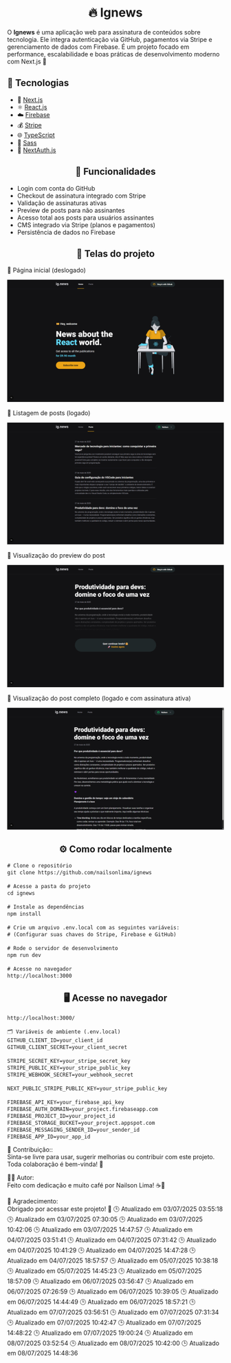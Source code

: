 # <div align="center">🔥 Ignews</div>
<p>O <strong>Ignews</strong> é uma aplicação web para assinatura de conteúdos sobre tecnologia. Ele integra autenticação via GitHub, pagamentos via Stripe e gerenciamento de dados com Firebase. É um projeto focado em performance, escalabilidade e boas práticas de desenvolvimento moderno com Next.js 🚀


## 🚀 Tecnologias

- 🧠 [Next.js](https://nextjs.org/)
- ⚛️ [React.js](https://react.dev/)
- ☁️ [Firebase](https://firebase.google.com/)
- 💰 [Stripe](https://stripe.com/)
- 🌐 [TypeScript](https://www.typescriptlang.org/)
- 💄 [Sass](https://sass-lang.com/)
- 🔗 [NextAuth.js](https://next-auth.js.org/)


## <div align="center">🧠 Funcionalidades</div>
- Login com conta do GitHub
- Checkout de assinatura integrado com Stripe
- Validação de assinaturas ativas
- Preview de posts para não assinantes
- Acesso total aos posts para usuários assinantes
- CMS integrado via Stripe (planos e pagamentos)
- Persistência de dados no Firebase

## <div align="center">📸 Telas do projeto</div>
<p>🔸 Página inicial (deslogado)</p> <img src="./assets/paginahomedeslogada.png" alt="Página Home Deslogado"/> <p>🔸 Listagem de posts (logado)</p> <img src="./assets/postslogado.png" alt="Posts com usuário logado"/> <p>🔸 Visualização do preview do post</p> <img src="./assets/postpreview.png" alt="Post Preview"/> <p>🔸 Visualização do post completo (logado e com assinatura ativa)</p> <img src="./assets/postlogado.png" alt="Post completo logado"/>


## <div align="center">⚙️ Como rodar localmente</div>

````
# Clone o repositório
git clone https://github.com/nailsonlima/ignews

# Acesse a pasta do projeto
cd ignews

# Instale as dependências
npm install

# Crie um arquivo .env.local com as seguintes variáveis:
# (Configurar suas chaves do Stripe, Firebase e GitHub)

# Rode o servidor de desenvolvimento
npm run dev

# Acesse no navegador
http://localhost:3000

````

## <div align="center">🖥️ Acesse no navegador</div>
```
http://localhost:3000/

🗂️ Variáveis de ambiente (.env.local)
GITHUB_CLIENT_ID=your_client_id
GITHUB_CLIENT_SECRET=your_client_secret

STRIPE_SECRET_KEY=your_stripe_secret_key
STRIPE_PUBLIC_KEY=your_stripe_public_key
STRIPE_WEBHOOK_SECRET=your_webhook_secret

NEXT_PUBLIC_STRIPE_PUBLIC_KEY=your_stripe_public_key

FIREBASE_API_KEY=your_firebase_api_key
FIREBASE_AUTH_DOMAIN=your_project.firebaseapp.com
FIREBASE_PROJECT_ID=your_project_id
FIREBASE_STORAGE_BUCKET=your_project.appspot.com
FIREBASE_MESSAGING_SENDER_ID=your_sender_id
FIREBASE_APP_ID=your_app_id
```

🤝 Contribuição::  
Sinta-se livre para usar, sugerir melhorias ou contribuir com este projeto. Toda colaboração é bem-vinda! 🚀

👨‍💻 Autor:  
Feito com dedicação e muito café por Nailson Lima! ☕🚀

🎯 Agradecimento:  
Obrigado por acessar este projeto! 💜
🕒 Atualizado em 03/07/2025 03:55:18
🕒 Atualizado em 03/07/2025 07:30:05
🕒 Atualizado em 03/07/2025 10:42:06
🕒 Atualizado em 03/07/2025 14:47:57
🕒 Atualizado em 04/07/2025 03:51:41
🕒 Atualizado em 04/07/2025 07:31:42
🕒 Atualizado em 04/07/2025 10:41:29
🕒 Atualizado em 04/07/2025 14:47:28
🕒 Atualizado em 04/07/2025 18:57:57
🕒 Atualizado em 05/07/2025 10:38:18
🕒 Atualizado em 05/07/2025 14:45:23
🕒 Atualizado em 05/07/2025 18:57:09
🕒 Atualizado em 06/07/2025 03:56:47
🕒 Atualizado em 06/07/2025 07:26:59
🕒 Atualizado em 06/07/2025 10:39:05
🕒 Atualizado em 06/07/2025 14:44:49
🕒 Atualizado em 06/07/2025 18:57:21
🕒 Atualizado em 07/07/2025 03:56:51
🕒 Atualizado em 07/07/2025 07:31:34
🕒 Atualizado em 07/07/2025 10:42:47
🕒 Atualizado em 07/07/2025 14:48:22
🕒 Atualizado em 07/07/2025 19:00:24
🕒 Atualizado em 08/07/2025 03:52:54
🕒 Atualizado em 08/07/2025 10:42:00
🕒 Atualizado em 08/07/2025 14:48:36
